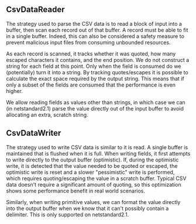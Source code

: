 ## CsvDataReader

The strategy used to parse the CSV data is to read a block of input into a buffer, 
then scan each record out of that buffer. A record must be able to
fit in a single buffer. 
Indeed, this can also be considered a safety measure to prevent malicious input 
files from consuming unbounded resources.

As each record is scanned, it tracks whether it was quoted, how many escaped 
characters it contains, and the end position. We do not construct a string for
each field at this point. Only when the field is consumed do we (potentially) 
turn it into a string. By tracking quotes/escapes it is possible to calculate the 
exact space required by the output string. This means that if only a subset of 
the fields are consumed that the performance is even higher.

We allow reading fields as values other than strings, in which case we can
(in netstandard2.1) parse the value directly out of the input buffer to avoid
allocating an extra, scratch string.

## CsvDataWriter

The strategy used to write CSV data is similar to it is read. A single
buffer is maintained that is flushed when it is full. When writing 
fields, it first attempts to write directly to the output buffer (optimistic).
If, during the optimistic write, it is detected that the value needed to be quoted
or escaped, the optimistic write is reset and a slower "pessimistic" write is
performed, which requires quoting/escaping the value in a scratch buffer. Typical
CSV data doesn't require a significant amount of quoting, so this optimization
shows some performance benefit in real world scenarios.

Similarly, when writing primitive values, we can format the value directly into
the output buffer when we know that it can't possibly contain a delimiter. This
is only supported on netstandard2.1.